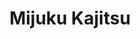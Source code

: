 --- 
title: "Mijuku Kajitsu"
publishdate: "2019-3-29T16:48:46+02:00"
src: "https://365manga.net/manga/mijuku-kajitsu"
image: "https://data.365manga.net/images/thumbnails/24391-mijuku-kajitsu.jpg"
description: "Sonoko and Shou are childhood friends. One day he suddenly asks Sonoko out. He tries to kiss her and she tells him it's too soon, she then remembers a time in the past when they saw a movie together and learnt that a kiss is something special between two people, which makes her wait. Sonoko forgets something in the classroom and encounters a guy who demands she give him her…"
---